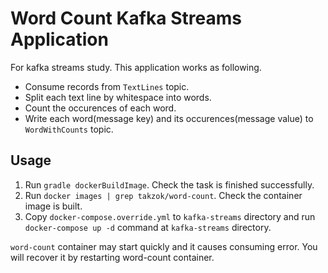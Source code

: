 # Word Count Kafka Streams Application
For kafka streams study.
This application works as following.
- Consume records from  `TextLines` topic.
- Split each text line by whitespace into words.
- Count the occurences of each word.
- Write each word(message key) and its occurences(message value) to `WordWithCounts` topic.

## Usage
  1. Run `gradle dockerBuildImage`. Check the task is finished successfully.
  1. Run `docker images | grep takzok/word-count`. Check the container image is built. 
  1. Copy `docker-compose.override.yml` to `kafka-streams` directory and run `docker-compose up -d` command at `kafka-streams` directory.

`word-count` container may start quickly and it causes consuming error. You will recover it by restarting word-count container.
